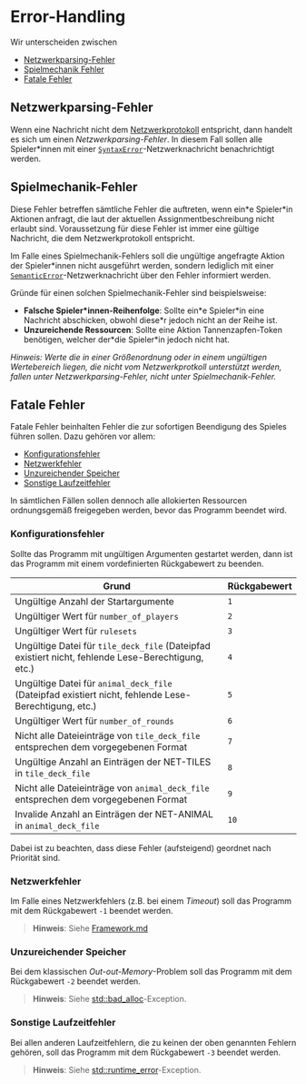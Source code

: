 # Error-Handling 

Wir unterscheiden zwischen

- [Netzwerkparsing-Fehler](#netzwerkparsing-fehler)
- [Spielmechanik Fehler](#spielmechanik-fehler)
- [Fatale Fehler](#fatale-fehler)

## Netzwerkparsing-Fehler

Wenn eine Nachricht nicht dem [Netzwerkprotokoll](Netzwerkprotokoll.md) entspricht, dann handelt es sich um einen *Netzwerkparsing-Fehler*. In diesem Fall sollen alle Spieler\*innen mit einer [`SyntaxError`](Netzwerkprotokoll.md#syntaxerror)-Netzwerknachricht benachrichtigt werden.

## Spielmechanik-Fehler

Diese Fehler betreffen sämtliche Fehler die auftreten, wenn ein\*e Spieler\*in Aktionen anfragt, die laut der aktuellen Assignmentbeschreibung nicht erlaubt sind. Voraussetzung für diese Fehler ist immer eine gültige Nachricht, die dem Netzwerkprotokoll entspricht.

Im Falle eines Spielmechanik-Fehlers soll die ungültige angefragte Aktion der Spieler\*innen nicht ausgeführt werden, sondern lediglich mit einer [`SemanticError`](Netzwerkprotokoll.md#semanticerror)-Netzwerknachricht über den Fehler informiert werden.

Gründe für einen solchen Spielmechanik-Fehler sind beispielsweise: 

- **Falsche Spieler\*innen-Reihenfolge**: Sollte ein\*e Spieler\*in eine Nachricht abschicken, obwohl diese\*r jedoch nicht an der Reihe ist.
- **Unzureichende Ressourcen**: Sollte eine Aktion Tannenzapfen-Token benötigen, welcher der\*die Spieler\*in jedoch nicht hat.

*Hinweis: Werte die in einer Größenordnung oder in einem ungültigen Wertebereich liegen, die nicht vom Netzwerkprotkoll unterstützt werden, fallen unter Netzwerkparsing-Fehler, nicht unter Spielmechanik-Fehler.*

## Fatale Fehler

Fatale Fehler beinhalten Fehler die zur sofortigen Beendigung des Spieles führen sollen. Dazu gehören vor allem:

- [Konfigurationsfehler](#konfigurationsfehler)
- [Netzwerkfehler](#netzwerkfehler)
- [Unzureichender Speicher](#unzureichender-speicher)
- [Sonstige Laufzeitfehler](#sonstige-laufzeitfehler)

In sämtlichen Fällen sollen dennoch alle allokierten Ressourcen ordnungsgemäß freigegeben werden, bevor das Programm beendet wird.

### Konfigurationsfehler

Sollte das Programm mit ungültigen Argumenten gestartet werden, dann ist das Programm mit einem vordefinierten Rückgabewert zu beenden.

| Grund                                   | Rückgabewert   |
| --------------------------------------- | -------------- |
| Ungültige Anzahl der Startargumente     | `1`            |
| Ungültiger Wert für `number_of_players` | `2`
| Ungültiger Wert für `rulesets`          | `3`            |
| Ungültige Datei für `tile_deck_file` (Dateipfad existiert nicht, fehlende Lese-Berechtigung, etc.) | `4`           |
| Ungültige Datei für `animal_deck_file` (Dateipfad existiert nicht, fehlende Lese-Berechtigung, etc.) | `5`           |
| Ungültiger Wert für `number_of_rounds`  | `6`           |
| Nicht alle Dateieinträge von `tile_deck_file` entsprechen dem vorgegebenen Format   | `7`            |
| Ungültige Anzahl an Einträgen der NET-TILES in `tile_deck_file`                     | `8`            |
| Nicht alle Dateieinträge von `animal_deck_file` entsprechen dem vorgegebenen Format | `9`            |
| Invalide Anzahl an Einträgen der NET-ANIMAL in `animal_deck_file`                   | `10`            |

Dabei ist zu beachten, dass diese Fehler (aufsteigend) geordnet nach Priorität sind.

### Netzwerkfehler

Im Falle eines Netzwerkfehlers (z.B. bei einem *Timeout*) soll das Programm mit dem Rückgabewert `-1` beendet werden.

> **Hinweis**: Siehe [Framework.md](Framework.md#exceptions)

### Unzureichender Speicher

Bei dem klassischen *Out-out-Memory*-Problem soll das Programm mit dem Rückgabewert `-2` beendet werden.

> **Hinweis**: Siehe [std::bad_alloc](https://en.cppreference.com/w/cpp/memory/new/bad_alloc)-Exception.

### Sonstige Laufzeitfehler

Bei allen anderen Laufzeitfehlern, die zu keinen der oben genannten Fehlern gehören, soll das Programm mit dem Rückgabewert `-3` beendet werden.

> **Hinweis**: Siehe [std::runtime_error](https://en.cppreference.com/w/cpp/error/runtime_error)-Exception.
